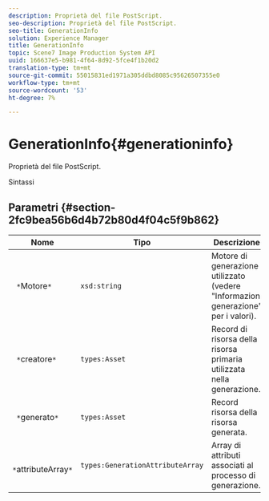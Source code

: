 ```yaml
---
description: Proprietà del file PostScript.
seo-description: Proprietà del file PostScript.
seo-title: GenerationInfo
solution: Experience Manager
title: GenerationInfo
topic: Scene7 Image Production System API
uuid: 166637e5-b981-4f64-8d92-5fce4f1b20d2
translation-type: tm+mt
source-git-commit: 55015831ed1971a305ddbd8085c95626507355e0
workflow-type: tm+mt
source-wordcount: '53'
ht-degree: 7%

---
```



# GenerationInfo{#generationinfo}

Proprietà del file PostScript.

Sintassi

## Parametri {#section-2fc9bea56b6d4b72b80d4f04c5f9b862}

| Nome | Tipo | Descrizione |
|---|---|---|
| ` *`Motore`*` | `xsd:string` | Motore di generazione utilizzato (vedere &quot;Informazioni generazione&quot; per i valori). |
| ` *`creatore`*` | `types:Asset` | Record di risorsa della risorsa primaria utilizzata nella generazione. |
| ` *`generato`*` | `types:Asset` | Record risorsa della risorsa generata. |
| ` *`attributeArray`*` | `types:GenerationAttributeArray` | Array di attributi associati al processo di generazione. |

